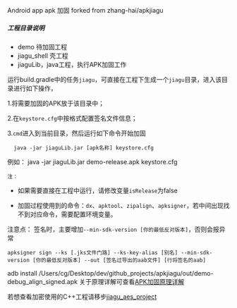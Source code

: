 Android app apk 加固  forked from zhang-hai/apkjiagu
##### 工程目录说明
- demo 待加固工程
- jiagu_shell 壳工程
- jiaguLib，java工程，执行APK加固工作

运行build.gradle中的任务`jiagu`，可直接在工程下生成一个`jiagu`目录，进入该目录进行如下操作，

1.将需要加固的APK放于该目录中；

2.在`keystore.cfg`中按格式配置签名文件信息；

3.`cmd`进入到当前目录，然后运行如下命令开始加固

      java -jar jiaguLib.jar [apk名称] keystore.cfg 
例如： java -jar jiaguLib.jar demo-release.apk keystore.cfg


`注：`
- 如果需要直接在工程中运行，请修改变量`isRelease`为false

- 加固过程使用到的命令：`dx`、`apktool`、`zipalign`、`apksigner`，若中间出现找不到对应命令，需要配置环境变量。

注意点：
签名时，主要增加`--min-sdk-version [你的最低反对版本]`，否则会报异常
```
apksigner sign --ks [.jks文件门路] --ks-key-alias [别名] --min-sdk-version [你的最低反对版本] --out [签名过导出的aab文件] [行将签名的aab]
```

adb install /Users/cg/Desktop/dev/github_projects/apkjiagu/out/demo-debug_align_signed.apk
关于原理详解可查看[APK加固原理详解](https://www.jianshu.com/p/89dee4891f70)

若想查看加密使用的C++工程请移步[jiagu_aes_project](https://github.com/zhang-hai/jiagu_aes_project)